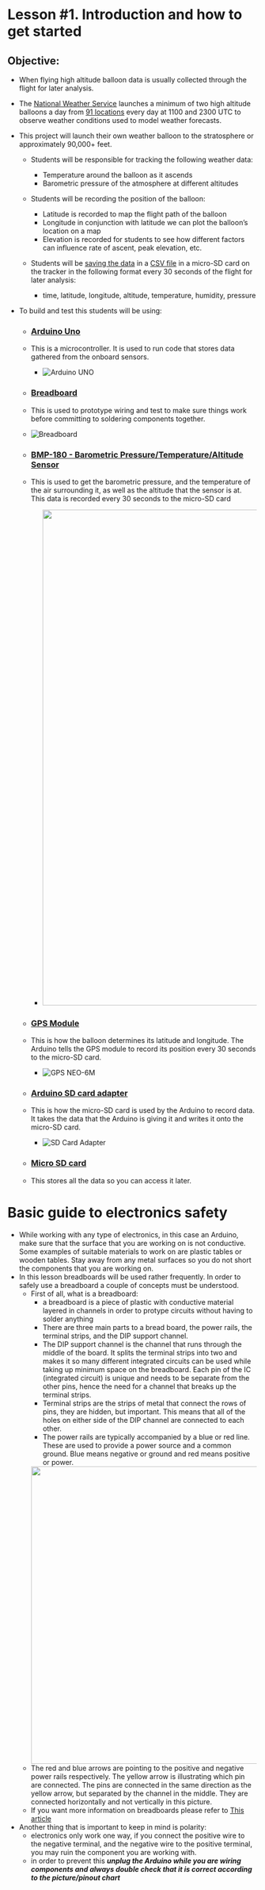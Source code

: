 # Lesson #1. Introduction and how to get started


## Objective:

- When flying high altitude balloon data is usually collected through the flight for later analysis. 
- The [National Weather Service](https://www.weather.gov/chs/upperair) launches a minimum of two high altitude balloons a day from [91 locations](https://www.weather.gov/upperair/nws_upper) every day at 1100 and 2300 UTC to observe weather conditions used to model weather forecasts.
- This project will launch their own weather balloon to the stratosphere or approximately 90,000+ feet.
  - Students will be responsible for tracking the following weather data:
    - Temperature around the balloon as it ascends 
    - Barometric pressure of the atmosphere at different altitudes 

  - Students will be recording the position of the balloon:
    - Latitude is recorded to map the flight path of the balloon
    - Longitude in conjunction with latitude we can plot the balloon’s location on a map 
    - Elevation is recorded for students to see how different factors can influence rate of ascent, peak elevation, etc. 
  - Students will be [saving the data](https://create.arduino.cc/projecthub/electropeak/sd-card-module-with-arduino-how-to-read-write-data-37f390) in a [CSV file](https://en.wikipedia.org/wiki/Comma-separated_values) in a micro-SD card on the tracker in the following format every 30 seconds of the flight for later analysis:
    - time, latitude, longitude, altitude, temperature, humidity, pressure
  
- To build and test this students will be using:
  - ### [Arduino Uno](https://store.arduino.cc/products/arduino-uno-rev3)
  - This is a microcontroller. It is used to run code that stores data gathered from the onboard sensors.
    - ![Arduino UNO](https://github.com/StateFarm-STEM/pyinthesky/blob/main/lesson1/photos/arduino_uno.jpg)
  - ### [Breadboard](https://learn.sparkfun.com/tutorials/how-to-use-a-breadboard/all)
  -  This is used to prototype wiring and test to make sure things work before committing to soldering components together.
    - ![Breadboard](https://github.com/StateFarm-STEM/pyinthesky/blob/main/lesson1/photos/breadboard.jpg)
  - ### [BMP-180 - Barometric Pressure/Temperature/Altitude Sensor](https://www.adafruit.com/product/1603)
  - This is used to get the barometric pressure, and the temperature of the air surrounding it, as well as the altitude that the sensor is at. This data is recorded every 30 seconds to the micro-SD card
    - <img src=https://github.com/StateFarm-STEM/pyinthesky/blob/main/lesson1/photos/BMP_both.jpg width="1000" >
  - ### [GPS Module](https://www.u-blox.com/en/product/neo-6-series)
  - This is how the balloon determines its latitude and longitude. The Arduino tells the GPS module to record its position every 30 seconds to the micro-SD card.
    - ![GPS NEO-6M](https://github.com/StateFarm-STEM/pyinthesky/blob/main/lesson1/photos/GPS_NEO-6M.JPG)
  - ### [Arduino SD card adapter](https://electropeak.com/micro-sd-tf-card-adapter-module)
  - This is how the micro-SD card is used by the Arduino to record data. It takes the data that the Arduino is giving it and writes it onto the micro-SD card.
    - ![SD Card Adapter](https://github.com/StateFarm-STEM/pyinthesky/blob/main/lesson1/photos/sd_card_module.jpg)
    
  - ### [Micro SD card](https://en.wikipedia.org/wiki/SD_card)
  - This stores all the data so you can access it later. 
  
  
# Basic guide to electronics safety 
 - While working with any type of electronics, in this case an Arduino, make sure that the surface that you are working on is not conductive. Some examples of suitable materials to work on are plastic tables or wooden tables. Stay away from any metal surfaces so you do not short the components that you are working on.
 - In this lesson breadboards will be used rather frequently. In order to safely use a breadboard a couple of concepts must be understood. 
    - First of all, what is a breadboard:
      - a breadboard is a piece of plastic with conductive material layered in channels in order to protype circuits without having to solder anything
      - There are three main parts to a bread board, the power rails, the terminal strips, and the DIP support channel.
      - The DIP support channel is the channel that runs through the middle of the board. It splits the terminal strips into two and makes it so many different integrated circuits can be used while taking up minimum space on the breadboard. Each pin of the IC (integrated circuit) is unique and needs to be separate from the other pins, hence the need for a channel that breaks up the terminal strips. 
      - Terminal strips are the strips of metal that connect the rows of pins, they are hidden, but important. This means that all of the holes on either side of the DIP channel are connected to each other. 
      - The power rails are typically accompanied by a blue or red line. These are used to provide a power source and a common ground. Blue means negative or ground and red means positive or power.
      <img src=https://github.com/StateFarm-STEM/pyinthesky/blob/main/lesson1/photos/HabBreadboard.jpg width="600" >     
    - The red and blue arrows are pointing to the positive and negative power rails respectively. The yellow arrow is illustrating which pin are connected. The pins are connected in the same direction as the yellow arrow, but separated by the channel in the middle. They are connected horizontally and not vertically in this picture. 
    - If you want more information on breadboards please refer to <a href=https://learn.sparkfun.com/tutorials/how-to-use-a-breadboard/all title="How to Use a Breadboard">This article</a>
  - Another thing that is important to keep in mind is polarity:
     - electronics only work one way, if you connect the positive wire to the negative terminal, and the negative wire to the positive terminal, you may ruin the component you are working with.
     - in order to prevent this ***unplug the Arduino while you are wiring components and always double check that it is correct according to the picture/pinout chart***
